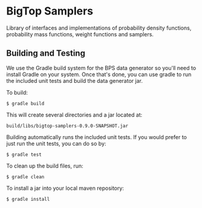 <!--
Licensed to the Apache Software Foundation (ASF) under one or more
contributor license agreements.  See the NOTICE file distributed with
this work for additional information regarding copyright ownership.
The ASF licenses this file to You under the Apache License, Version 2.0
(the "License"); you may not use this file except in compliance with
the License.  You may obtain a copy of the License at

http://www.apache.org/licenses/LICENSE-2.0

Unless required by applicable law or agreed to in writing, software
distributed under the License is distributed on an "AS IS" BASIS,
WITHOUT WARRANTIES OR CONDITIONS OF ANY KIND, either express or implied.
See the License for the specific language governing permissions and
limitations under the License.
-->
BigTop Samplers
===============

Library of interfaces and implementations of probability density
functions, probability mass functions, weight functions and samplers.

Building and Testing
--------------------
We use the Gradle build system for the BPS data generator so you'll need
to install Gradle on your system.
Once that's done, you can use gradle to run the included unit tests
and build the data generator jar.

To build:
    
    $ gradle build

This will create several directories and a jar located at:
    
    build/libs/bigtop-samplers-0.9.0-SNAPSHOT.jar

Building automatically runs the included unit tests.  If you would prefer
to just run the unit tests, you can do so by:

    $ gradle test

To clean up the build files, run:

    $ gradle clean

To install a jar into your local maven repository:

    $ gradle install
